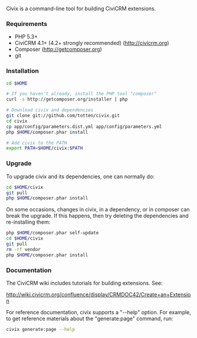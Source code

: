 Civix is a command-line tool for building CiviCRM extensions.

### Requirements

* PHP 5.3+
* CiviCRM 4.1+ (4.2+ strongly recommended) (http://civicrm.org)
* Composer (http://getcomposer.org)
* git

### Installation

```bash
cd $HOME

# If you haven't already, install the PHP tool "composer"
curl -s http://getcomposer.org/installer | php

# Download civix and dependencies
git clone git://github.com/totten/civix.git
cd civix
cp app/config/parameters.dist.yml app/config/parameters.yml
php $HOME/composer.phar install

# Add civix to the PATH
export PATH=$HOME/civix:$PATH
```

### Upgrade

To upgrade civix and its dependencies, one can normally do:

```bash
cd $HOME/civix
git pull
php $HOME/composer.phar install
```

On some occasions, changes in civix, in a dependency, or in composer can
break the upgrade.  If this happens, then try deleting the dependencies and
re-installing them:

```bash
php $HOME/composer.phar self-update
cd $HOME/civix
git pull
rm -rf vendor
php $HOME/composer.phar install
```

### Documentation

The CiviCRM wiki includes tutorials for building extensions. See:

http://wiki.civicrm.org/confluence/display/CRMDOC42/Create+an+Extension

For reference documentation, civix supports a "--help" option.  For example,
to get reference materials about the "generate:page" command, run:

```bash
civix generate:page --help
```
